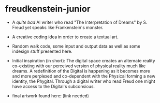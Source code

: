# freudkenstein-junior

* A *quite bad* AI writer who read "The Interpretation of Dreams" by S. Freud yet speaks like Frankenstein's monster.

* A creative coding idea in order to create a textual art. 

* Random walk code, some input and output data as well as some indesign stuff presented here.

* Initial inspiration (in short): The digital space creates an alternate reality co-existing with our perceived version of physical reality much like dreams. A redefinition of the Digital is happening as it becomes more and more perplexed and co-dependent with the Physical forming a new identity, the Phygital. Through a digital writer who read Freud one might have access to the Digital's subconsious.

* final artwork found here: (link needed)
